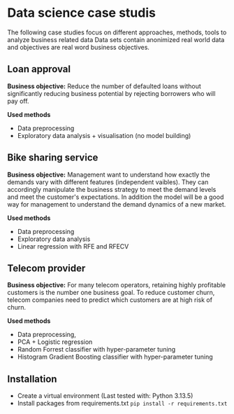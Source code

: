 # Data science case studis
The following case studies focus on different approaches, methods, tools to analyze business related data
Data sets contain anonimized real world data and objectives are real word business objectives.

## Loan approval
**Business objective:** Reduce the number of defaulted loans without significantly reducing business potential by rejecting borrowers who will pay off.

**Used methods** 
- Data preprocessing
- Exploratory data analysis + visualisation (no model building)

## Bike sharing service
**Business objective:** Management want to understand how exactly the demands vary with different features (independent vaibles). They can accordingly manipulate the business strategy to meet the demand levels and meet the customer's expectations. In addition the model will be a good way for management to understand the demand dynamics of a new market.

**Used methods**
- Data preprocessing
- Exploratory data analysis
- Linear regression with RFE and RFECV

## Telecom provider
**Business objective:** For many telecom operators, retaining highly profitable customers is the number one business goal. To reduce customer churn, telecom companies need to predict which customers are at high risk of churn.

**Used methods**
- Data preprocessing,
- PCA + Logistic regression
- Random Forrest classifier with hyper-parameter tuning
- Histogram Gradient Boosting classifier with hyper-parameter tuning

## Installation
- Create a virtual environment (Last tested with: Python 3.13.5)
- Install packages from requirements.txt `pip install -r requirements.txt`
